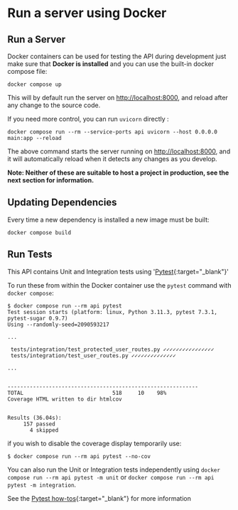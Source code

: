# Run a server using Docker

## Run a Server

Docker containers can be used for testing the API during development just make
sure that **Docker is installed** and you can use the built-in docker compose
file:

```console
docker compose up
```

This will by default run the server on <http://localhost:8000>, and reload after
any change to the source code.

If you need more control, you can run `uvicorn` directly :

```console
docker compose run --rm --service-ports api uvicorn --host 0.0.0.0 main:app --reload
```

The above command starts the server running on <http://localhost:8000>, and it
will automatically reload when it detects any changes as you develop.

**Note: Neither of these are suitable to host a project in production, see the
next section for information.**

## Updating Dependencies

Every time a new dependency is installed a new image must be built:

```console
docker compose build
```

## Run Tests

This API contains Unit and Integration tests using
'[Pytest](https://docs.pytest.org){:target="_blank"}'

To run these from within the Docker container use the `pytest` command with `docker compose`:

```console
$ docker compose run --rm api pytest
Test session starts (platform: linux, Python 3.11.3, pytest 7.3.1, pytest-sugar 0.9.7)
Using --randomly-seed=2090593217

...

 tests/integration/test_protected_user_routes.py ✓✓✓✓✓✓✓✓✓✓✓✓✓✓✓✓
 tests/integration/test_user_routes.py ✓✓✓✓✓✓✓✓✓✓✓✓✓✓

...


------------------------------------------------------------
TOTAL                            518     10    98%
Coverage HTML written to dir htmlcov


Results (36.04s):
     157 passed
       4 skipped

```

if you wish to disable the coverage display temporarily use:

```console
$ docker compose run --rm api pytest --no-cov
```

You can also run the Unit or Integration tests independently using `docker compose run --rm api pytest -m
unit` or `docker compose run --rm api pytest -m integration`.

See the [Pytest
how-tos](https://docs.pytest.org/en/7.3.x/how-to/index.html){:target="_blank"}
for more information

